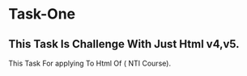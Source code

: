 # Task-One
## This Task Is Challenge With Just Html v4,v5. 
 This Task For  applying  To Html Of ( NTI Course). 
